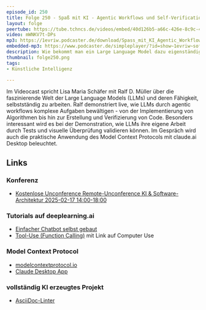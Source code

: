```yaml
---
episode_id: 250
title: Folge 250 - Spaß mit KI - Agentic Workflows und Self-Verification
layout: folge
peertube: https://tube.tchncs.de/videos/embed/40d126b5-a66c-426e-8c9c-40acc172c445
video: mWNKV7t-DPs
mp3: https://1evriw.podcaster.de/download/Spass_mit_KI_Agentic_Workflows_und_Self-Verification.mp3
embedded-mp3: https://www.podcaster.de/simpleplayer/?id=show~1evriw~software-architektur-im-stream~pod-9e8b98346c269f629a66fe618f&v=1739611897
description: Wie bekommt man ein Large Language Model dazu eigenständig Probleme zu lösen?
thumbnail: folge250.png
tags:
- Künstliche Intelligenz

---
```


Im Videocast spricht Lisa Maria Schäfer mit Ralf D. Müller über die faszinierende Welt der Large Language Models (LLMs) und deren Fähigkeit, selbstständig zu arbeiten.
Ralf demonstriert live, wie LLMs durch agentic workflows komplexe Aufgaben bewältigen - von der Implementierung von Algorithmen bis hin zur Erstellung und Verifizierung von Code.
Besonders interessant wird es bei der Demonstration, wie LLMs ihre eigene Arbeit durch Tests und visuelle Überprüfung validieren können.
Im Gespräch wird auch die praktische Anwendung des Model Context Protocols mit claude.ai Desktop beleuchtet.

## Links

### Konferenz

- [Kostenlose Unconference Remote-Unconference KI & Software-Architektur 2025-02-17 14:00-18:00](https://zoom.us/meeting/register/9Mnh0yNJS8q5vcc7chVAZQ#/registration)

### Tutorials auf deeplearning.ai

- [Einfacher Chatbot selbst gebaut](https://learn.deeplearning.ai/courses/chatgpt-prompt-eng/lesson/jtmdv/chatbot)
- [Tool-Use (Function Calling)](https://learn.deeplearning.ai/courses/building-toward-computer-use-with-anthropic/lesson/mshe8/tool-use) mit Link auf Computer Use 

### Model Context Protocol

- [modelcontextprotocol.io](https://modelcontextprotocol.io/introduction)
- [Claude Desktop App](https://claude.ai/download)

### vollständig KI erzeugtes Projekt 

- [AsciiDoc-Linter](https://doctoolchain.org/asciidoc-linter/arc42/index.html)

